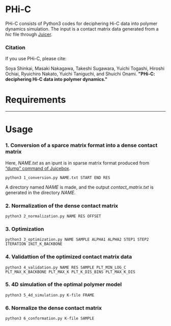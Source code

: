 # PHi-C

PHi-C consists of Python3 codes for deciphering Hi-C data into polymer dynamics simulation.
The input is a contact matrix data generated from a _hic_ file through [Juicer](https://github.com/aidenlab/juicer).

### Citation

If you use PHi-C, please cite:

Soya Shinkai, Masaki Nakagawa, Takeshi Sugawara, Yuichi Togashi, Hiroshi Ochiai,
Ryuichiro Nakato, Yuichi Taniguchi, and Shuichi Onami.
**"PHi-C: deciphering Hi-C data into polymer dynamics."**

# Requirements


-----------------
# Usage

### 1. Conversion of a sparce matrix format into a dense contact matrix

Here, _NAME.txt_ as an ipunt is in sparse matrix format produced from [“dump” command of Juicebox](https://github.com/aidenlab/juicer/wiki/Data-Extraction).

    python3 1_conversion.py NAME.txt START END RES

A directory named _NAME_ is made,
and the output _contact_matrix.txt_ is generated in the directory _NAME_.

### 2. Normalization of the dense contact matrix

    python3 2_normalization.py NAME RES OFFSET


### 3. Optimization

    python3 3_optimization.py NAME SAMPLE ALPHA1 ALPHA2 STEP1 STEP2 ITERATION INIT_K_BACKBONE

### 4. Validattion of the optimized contact matrix data 

    python3 4_validation.py NAME RES SAMPLE PLT_MIN_LOG_C PLT_MAX_K_BACKBONE PLT_MAX_K PLT_K_DIS_BINS PLT_MAX_K_DIS

### 5. 4D simulation of the optimal polymer model

    python3 5_4d_simulation.py K-file FRAME

### 6. Normalize the dense contact matrix

    python3 6_conformation.py K-file SAMPLE

